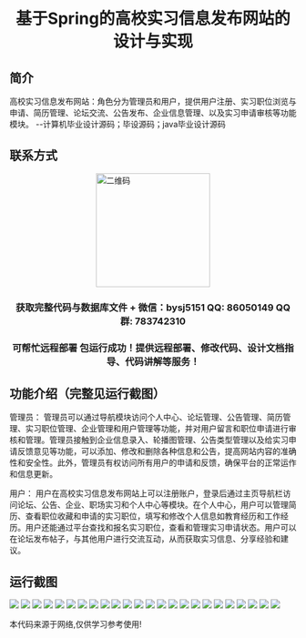 <p><h1 align="center">基于Spring的高校实习信息发布网站的设计与实现</h1></p>

## 简介
高校实习信息发布网站：角色分为管理员和用户，提供用户注册、实习职位浏览与申请、简历管理、论坛交流、公告发布、企业信息管理、以及实习申请审核等功能模块。    --计算机毕业设计源码；毕设源码；java毕业设计源码


## 联系方式
<img src="https://bs-1329754181.cos.ap-shanghai.myqcloud.com/wx.jpg" alt="二维码" style="display: block; margin: 0 auto;" width="200px">
<p><h3 align="center">获取完整代码与数据库文件 + 微信：bysj5151 QQ: 86050149 QQ群: 783742310</h3></p>
<p><h3 align="center">可帮忙远程部署 包运行成功！提供远程部署、修改代码、设计文档指导、代码讲解等服务！</h3></p>

## 功能介绍（完整见运行截图）
管理员： 管理员可以通过导航模块访问个人中心、论坛管理、公告管理、简历管理、实习职位管理、企业管理和用户管理等功能，并对用户留言和职位申请进行审核和管理。管理员接触到企业信息录入、轮播图管理、公告类型管理以及给实习申请反馈意见等功能，可以添加、修改和删除各种信息和公告，提高网站内容的准确性和安全性。此外，管理员有权访问所有用户的申请和反馈，确保平台的正常运作和信息更新。

用户： 用户在高校实习信息发布网站上可以注册账户，登录后通过主页导航栏访问论坛、公告、企业、职场实习和个人中心等模块。在个人中心，用户可以管理简历、查看职位收藏和申请的实习职位，填写和修改个人信息如教育经历和工作经历。用户还能通过平台查找和报名实习职位，查看和管理实习申请状态。用户可以在论坛发布帖子，与其他用户进行交流互动，从而获取实习信息、分享经验和建议。


## 运行截图
![](https://bs-1329754181.cos.ap-shanghai.myqcloud.com/spring/UniversityInternshipInformationReleaseWebsiteDesignAndImplementation/img/001.jpg)
![](https://bs-1329754181.cos.ap-shanghai.myqcloud.com/spring/UniversityInternshipInformationReleaseWebsiteDesignAndImplementation/img/002.jpg)
![](https://bs-1329754181.cos.ap-shanghai.myqcloud.com/spring/UniversityInternshipInformationReleaseWebsiteDesignAndImplementation/img/003.jpg)
![](https://bs-1329754181.cos.ap-shanghai.myqcloud.com/spring/UniversityInternshipInformationReleaseWebsiteDesignAndImplementation/img/004.jpg)
![](https://bs-1329754181.cos.ap-shanghai.myqcloud.com/spring/UniversityInternshipInformationReleaseWebsiteDesignAndImplementation/img/005.jpg)
![](https://bs-1329754181.cos.ap-shanghai.myqcloud.com/spring/UniversityInternshipInformationReleaseWebsiteDesignAndImplementation/img/006.jpg)
![](https://bs-1329754181.cos.ap-shanghai.myqcloud.com/spring/UniversityInternshipInformationReleaseWebsiteDesignAndImplementation/img/007.jpg)
![](https://bs-1329754181.cos.ap-shanghai.myqcloud.com/spring/UniversityInternshipInformationReleaseWebsiteDesignAndImplementation/img/008.jpg)
![](https://bs-1329754181.cos.ap-shanghai.myqcloud.com/spring/UniversityInternshipInformationReleaseWebsiteDesignAndImplementation/img/009.jpg)
![](https://bs-1329754181.cos.ap-shanghai.myqcloud.com/spring/UniversityInternshipInformationReleaseWebsiteDesignAndImplementation/img/010.jpg)
![](https://bs-1329754181.cos.ap-shanghai.myqcloud.com/spring/UniversityInternshipInformationReleaseWebsiteDesignAndImplementation/img/011.jpg)
![](https://bs-1329754181.cos.ap-shanghai.myqcloud.com/spring/UniversityInternshipInformationReleaseWebsiteDesignAndImplementation/img/012.jpg)
![](https://bs-1329754181.cos.ap-shanghai.myqcloud.com/spring/UniversityInternshipInformationReleaseWebsiteDesignAndImplementation/img/013.jpg)
![](https://bs-1329754181.cos.ap-shanghai.myqcloud.com/spring/UniversityInternshipInformationReleaseWebsiteDesignAndImplementation/img/014.jpg)
![](https://bs-1329754181.cos.ap-shanghai.myqcloud.com/spring/UniversityInternshipInformationReleaseWebsiteDesignAndImplementation/img/015.jpg)
![](https://bs-1329754181.cos.ap-shanghai.myqcloud.com/spring/UniversityInternshipInformationReleaseWebsiteDesignAndImplementation/img/016.jpg)
![](https://bs-1329754181.cos.ap-shanghai.myqcloud.com/spring/UniversityInternshipInformationReleaseWebsiteDesignAndImplementation/img/017.jpg)
![](https://bs-1329754181.cos.ap-shanghai.myqcloud.com/spring/UniversityInternshipInformationReleaseWebsiteDesignAndImplementation/img/018.jpg)
![](https://bs-1329754181.cos.ap-shanghai.myqcloud.com/spring/UniversityInternshipInformationReleaseWebsiteDesignAndImplementation/img/019.jpg)
![](https://bs-1329754181.cos.ap-shanghai.myqcloud.com/spring/UniversityInternshipInformationReleaseWebsiteDesignAndImplementation/img/020.jpg)
![](https://bs-1329754181.cos.ap-shanghai.myqcloud.com/spring/UniversityInternshipInformationReleaseWebsiteDesignAndImplementation/img/021.jpg)
![](https://bs-1329754181.cos.ap-shanghai.myqcloud.com/spring/UniversityInternshipInformationReleaseWebsiteDesignAndImplementation/img/022.jpg)
![](https://bs-1329754181.cos.ap-shanghai.myqcloud.com/spring/UniversityInternshipInformationReleaseWebsiteDesignAndImplementation/img/023.jpg)
![](https://bs-1329754181.cos.ap-shanghai.myqcloud.com/spring/UniversityInternshipInformationReleaseWebsiteDesignAndImplementation/img/024.jpg)

<p>本代码来源于网络,仅供学习参考使用!</p>
